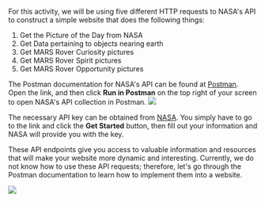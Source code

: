 <!--title={Intro to APIs in our website}-->

<!--badges={}-->

<!--concepts={}-->

For this activity, we will be using five different HTTP requests to NASA's API to construct a simple website that does the following things:

<ol>
  <li>Get the Picture of the Day from NASA</li>
  <li>Get Data pertaining to objects nearing earth</li>
  <li>Get MARS Rover Curiosity pictures</li>
  <li>Get MARS Rover Spirit pictures</li>
 	<li>Get MARS Rover Opportunity pictures</li>
</ol>

 The Postman documentation for NASA's API can be found at [Postman](https://documenter.getpostman.com/view/35240/SVmtxerV?version=latest). Open the link, and then click **Run in Postman** on the top right of your screen to open NASA's API collection in Postman.
 <img src="https://i.imgur.com/cH2P10x.jpg">
 
 The necessary API key can be obtained from [NASA](https://api.nasa.gov/). You simply have to go to the link and click the **Get Started** button, then fill out your information and NASA will provide you with the key.

 These API endpoints give you access to valuable information and resources that will make your website more dynamic and interesting. Currently, we do not know how to use these API requests; therefore, let's go through the Postman documentation to learn how to implement them into a website.

![](https://i2.wp.com/www.learnsteps.com/wp-content/uploads/2017/12/apis.png?fit=722%2C449&ssl=1)